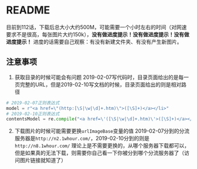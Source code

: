 # README
目前到112话，下载后总大小大约500M，可能需要一个小时左右的时间（对网速要求不是很高，每张图片大约150k），**没有做进度提示！没有做进度提示！没有做进度提示！** 进度的话需要自己观察：有没有新建文件夹、有没有产生新图片。
## 注意事项
1. 获取目录的时候可能会有问题
  2019-02-07写代码时，目录页面给出的是每一页完整的URL，但是2019-02-10写文档的时候，目录页面给出的则是相对路径
  ```python
  # 2019-02-07正则表达式
  model = r"<a href=\"(http:[\S|\w|\d]+.htm)\">([\S]+)</a></li>"
  # 2019-02-10正则表达式
  contentsModel = re.compile("<a href=\'([\S|\w|\d]+.htm)\'>([\S]+)</a></li>")
  ```
2. 下载图片的时候可能需要更换`urlImageBase`变量的值
  2019-02-07分到的分流服务器是`http://n2.1whour.com/`，2019-02-10分到的则是`http://n8.1whour.com/`
  理论上是不需要更换的，从哪个服务器下载都可以，但是如果真的无法下载，则需要你自己看一下你被分到哪个分流服务器了（访问图片链接就知道了）
